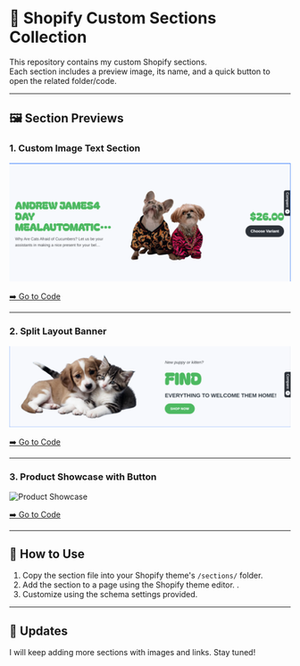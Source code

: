 # 📂 Shopify Custom Sections Collection

This repository contains my custom Shopify sections.  
Each section includes a preview image, its name, and a quick button to open the related folder/code.

---

## 🖼 Section Previews

### 1. Custom Image Text Section
![Custom Image Text Section](./custom-text-image-text/assets/preview.png)

[➡️ Go to Code](./custom-text-image-text)

---

### 2. Split Layout Banner
![Split Layout Banner](./custom-image-text/assets/preview.png)

[➡️ Go to Code](./sections/split-layout-banner)

---

### 3. Product Showcase with Button
![Product Showcase](./images/product-showcase.png)

[➡️ Go to Code](./sections/product-showcase)

---

## 🚀 How to Use
1. Copy the section file into your Shopify theme's `/sections/` folder.  
2. Add the section to a page using the Shopify theme editor.  .
3. Customize using the schema settings provided.

---

## 📝 Updates
I will keep adding more sections with images and links. Stay tuned!  
